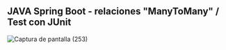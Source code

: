## JAVA Spring Boot - relaciones "ManyToMany" / Test con JUnit

![Captura de pantalla (253)](https://user-images.githubusercontent.com/88462536/175187731-6c05aecf-7dc8-4051-9a77-d30e7075696f.png)
